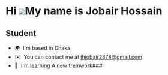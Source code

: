 Hi ![](https://user-images.githubusercontent.com/18350557/176309783-0785949b-9127-417c-8b55-ab5a4333674e.gif)My name is Jobair Hossain
======================================================================================================================================

Student
-------

*   🌍  I'm based in Dhaka
*   ✉️  You can contact me at [jhjobair2878@gmail.com](mailto:jhjobair2878@gmail.com)
*   🧠  I'm learning A new fremwork### 
